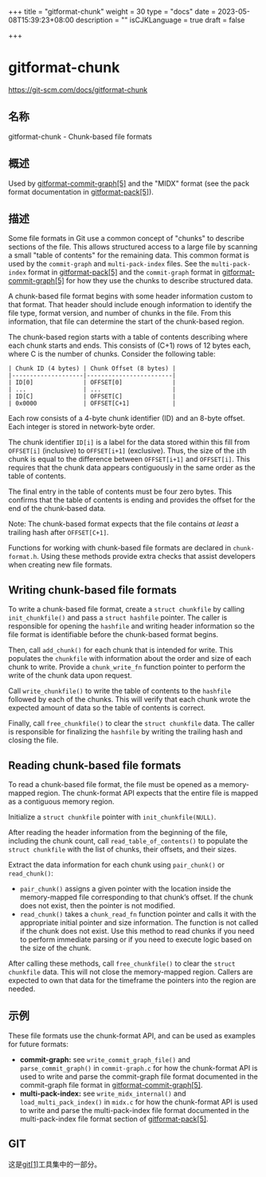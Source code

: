 +++
title = "gitformat-chunk"
weight = 30
type = "docs"
date = 2023-05-08T15:39:23+08:00
description = ""
isCJKLanguage = true
draft = false

+++

# gitformat-chunk

https://git-scm.com/docs/gitformat-chunk

## 名称

gitformat-chunk - Chunk-based file formats

## 概述

Used by [gitformat-commit-graph[5]](https://git-scm.com/docs/gitformat-commit-graph) and the "MIDX" format (see the pack format documentation in [gitformat-pack[5]](https://git-scm.com/docs/gitformat-pack)).

## 描述

Some file formats in Git use a common concept of "chunks" to describe sections of the file. This allows structured access to a large file by scanning a small "table of contents" for the remaining data. This common format is used by the `commit-graph` and `multi-pack-index` files. See the `multi-pack-index` format in [gitformat-pack[5]](https://git-scm.com/docs/gitformat-pack) and the `commit-graph` format in [gitformat-commit-graph[5]](https://git-scm.com/docs/gitformat-commit-graph) for how they use the chunks to describe structured data.

A chunk-based file format begins with some header information custom to that format. That header should include enough information to identify the file type, format version, and number of chunks in the file. From this information, that file can determine the start of the chunk-based region.

The chunk-based region starts with a table of contents describing where each chunk starts and ends. This consists of (C+1) rows of 12 bytes each, where C is the number of chunks. Consider the following table:

```
| Chunk ID (4 bytes) | Chunk Offset (8 bytes) |
|--------------------|------------------------|
| ID[0]              | OFFSET[0]              |
| ...                | ...                    |
| ID[C]              | OFFSET[C]              |
| 0x0000             | OFFSET[C+1]            |
```

Each row consists of a 4-byte chunk identifier (ID) and an 8-byte offset. Each integer is stored in network-byte order.

The chunk identifier `ID[i]` is a label for the data stored within this fill from `OFFSET[i]` (inclusive) to `OFFSET[i+1]` (exclusive). Thus, the size of the `i`th chunk is equal to the difference between `OFFSET[i+1]` and `OFFSET[i]`. This requires that the chunk data appears contiguously in the same order as the table of contents.

The final entry in the table of contents must be four zero bytes. This confirms that the table of contents is ending and provides the offset for the end of the chunk-based data.

Note: The chunk-based format expects that the file contains *at least* a trailing hash after `OFFSET[C+1]`.

Functions for working with chunk-based file formats are declared in `chunk-format.h`. Using these methods provide extra checks that assist developers when creating new file formats.

## Writing chunk-based file formats

To write a chunk-based file format, create a `struct chunkfile` by calling `init_chunkfile()` and pass a `struct hashfile` pointer. The caller is responsible for opening the `hashfile` and writing header information so the file format is identifiable before the chunk-based format begins.

Then, call `add_chunk()` for each chunk that is intended for write. This populates the `chunkfile` with information about the order and size of each chunk to write. Provide a `chunk_write_fn` function pointer to perform the write of the chunk data upon request.

Call `write_chunkfile()` to write the table of contents to the `hashfile` followed by each of the chunks. This will verify that each chunk wrote the expected amount of data so the table of contents is correct.

Finally, call `free_chunkfile()` to clear the `struct chunkfile` data. The caller is responsible for finalizing the `hashfile` by writing the trailing hash and closing the file.

## Reading chunk-based file formats

To read a chunk-based file format, the file must be opened as a memory-mapped region. The chunk-format API expects that the entire file is mapped as a contiguous memory region.

Initialize a `struct chunkfile` pointer with `init_chunkfile(NULL)`.

After reading the header information from the beginning of the file, including the chunk count, call `read_table_of_contents()` to populate the `struct chunkfile` with the list of chunks, their offsets, and their sizes.

Extract the data information for each chunk using `pair_chunk()` or `read_chunk()`:

- `pair_chunk()` assigns a given pointer with the location inside the memory-mapped file corresponding to that chunk’s offset. If the chunk does not exist, then the pointer is not modified.
- `read_chunk()` takes a `chunk_read_fn` function pointer and calls it with the appropriate initial pointer and size information. The function is not called if the chunk does not exist. Use this method to read chunks if you need to perform immediate parsing or if you need to execute logic based on the size of the chunk.

After calling these methods, call `free_chunkfile()` to clear the `struct chunkfile` data. This will not close the memory-mapped region. Callers are expected to own that data for the timeframe the pointers into the region are needed.

## 示例

These file formats use the chunk-format API, and can be used as examples for future formats:

- **commit-graph:** see `write_commit_graph_file()` and `parse_commit_graph()` in `commit-graph.c` for how the chunk-format API is used to write and parse the commit-graph file format documented in the commit-graph file format in [gitformat-commit-graph[5]](https://git-scm.com/docs/gitformat-commit-graph).
- **multi-pack-index:** see `write_midx_internal()` and `load_multi_pack_index()` in `midx.c` for how the chunk-format API is used to write and parse the multi-pack-index file format documented in the multi-pack-index file format section of [gitformat-pack[5]](https://git-scm.com/docs/gitformat-pack).

## GIT

  这是[git[1]](../../Git)工具集中的一部分。